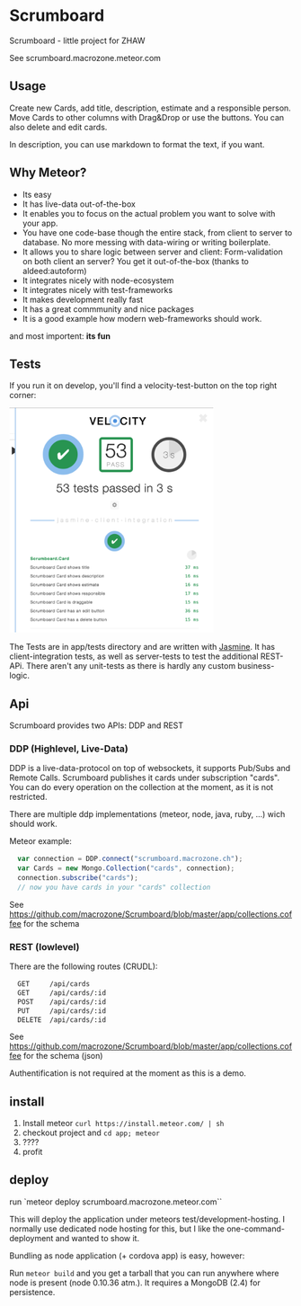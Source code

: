 # Scrumboard
Scrumboard - little project for ZHAW

See scrumboard.macrozone.meteor.com

## Usage

Create new Cards, add title, description, estimate and a responsible person. Move Cards to other columns with Drag&Drop or use the buttons. You can also delete and edit cards.

In description, you can use markdown to format the text, if you want.

## Why Meteor?

- Its easy
- It has live-data out-of-the-box
- It enables you to focus on the actual problem you want to solve with your app. 
- You have one code-base though the entire stack, from client to server to database. No more messing with data-wiring or writing boilerplate. 
- It allows you to share logic between server and client: Form-validation on both client an server? You get it out-of-the-box (thanks to aldeed:autoform)
- It integrates nicely with node-ecosystem
- It integrates nicely with test-frameworks
- It makes development really fast
- It has a great commmunity and nice packages
- It is a good example how modern web-frameworks should work.

and most importent: **its fun**

## Tests

If you run it on develop, you'll find a velocity-test-button on the top right corner:

<img src="velcity-test-sample.png" height="400px" />

The Tests are in app/tests directory and are written with [Jasmine](http://jasmine.github.io/). It has client-integration tests, as well as server-tests to test the additional REST-APi. There aren't any unit-tests as there is hardly any custom business-logic.

## Api

Scrumboard provides two APIs: DDP and REST

### DDP (Highlevel, Live-Data)

DDP is a live-data-protocol on top of websockets, it supports Pub/Subs and Remote Calls. Scrumboard publishes it cards under subscription "cards". You can do every operation on the collection at the moment, as it is not restricted.

There are multiple ddp implementations (meteor, node, java, ruby, ...) wich should work.

Meteor example:
```javascript
  var connection = DDP.connect("scrumboard.macrozone.ch");
  var Cards = new Mongo.Collection("cards", connection);
  connection.subscribe("cards");
  // now you have cards in your "cards" collection
```
See https://github.com/macrozone/Scrumboard/blob/master/app/collections.coffee for the schema

### REST (lowlevel)

There are the following routes (CRUDL):
```
  GET     /api/cards
  GET     /api/cards/:id
  POST    /api/cards/:id
  PUT     /api/cards/:id
  DELETE  /api/cards/:id
```
See https://github.com/macrozone/Scrumboard/blob/master/app/collections.coffee for the schema (json)

Authentification is not required at the moment as this is a demo.

## install

1. Install meteor `curl https://install.meteor.com/ | sh`
2. checkout project and `cd app; meteor`
3. ????
4. profit


## deploy

run `meteor deploy scrumboard.macrozone.meteor.com``

This will deploy the application under meteors test/development-hosting. I normally use dedicated node hosting for this, but I like the one-command-deployment and wanted to show it.

Bundling as node application (+ cordova app) is easy, however:

Run `meteor build` and you get a tarball that you can run anywhere where node is present (node 0.10.36 atm.). It requires a MongoDB (2.4) for persistence.


